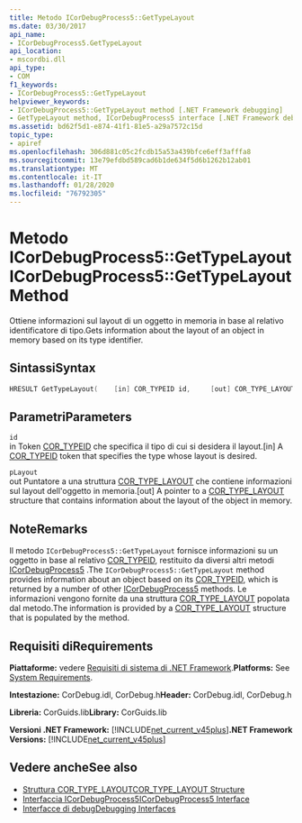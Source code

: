 ```yaml
---
title: Metodo ICorDebugProcess5::GetTypeLayout
ms.date: 03/30/2017
api_name:
- ICorDebugProcess5.GetTypeLayout
api_location:
- mscordbi.dll
api_type:
- COM
f1_keywords:
- ICorDebugProcess5::GetTypeLayout
helpviewer_keywords:
- ICorDebugProcess5::GetTypeLayout method [.NET Framework debugging]
- GetTypeLayout method, ICorDebugProcess5 interface [.NET Framework debugging]
ms.assetid: bd62f5d1-e874-41f1-81e5-a29a7572c15d
topic_type:
- apiref
ms.openlocfilehash: 306d881c05c2fcdb15a53a439bfce6eff3afffa8
ms.sourcegitcommit: 13e79efdbd589cad6b1de634f5d6b1262b12ab01
ms.translationtype: MT
ms.contentlocale: it-IT
ms.lasthandoff: 01/28/2020
ms.locfileid: "76792305"
---
```

# <a name="icordebugprocess5gettypelayout-method"></a><span data-ttu-id="29878-102">Metodo ICorDebugProcess5::GetTypeLayout</span><span class="sxs-lookup"><span data-stu-id="29878-102">ICorDebugProcess5::GetTypeLayout Method</span></span>
<span data-ttu-id="29878-103">Ottiene informazioni sul layout di un oggetto in memoria in base al relativo identificatore di tipo.</span><span class="sxs-lookup"><span data-stu-id="29878-103">Gets information about the layout of an object in memory based on its type identifier.</span></span>  
  
## <a name="syntax"></a><span data-ttu-id="29878-104">Sintassi</span><span class="sxs-lookup"><span data-stu-id="29878-104">Syntax</span></span>  
  
```cpp  
HRESULT GetTypeLayout(    [in] COR_TYPEID id,     [out] COR_TYPE_LAYOUT *pLayout);  
```  
  
## <a name="parameters"></a><span data-ttu-id="29878-105">Parametri</span><span class="sxs-lookup"><span data-stu-id="29878-105">Parameters</span></span>  
 `id`  
 <span data-ttu-id="29878-106">in Token [COR_TYPEID](cor-typeid-structure.md) che specifica il tipo di cui si desidera il layout.</span><span class="sxs-lookup"><span data-stu-id="29878-106">[in] A [COR_TYPEID](cor-typeid-structure.md) token that specifies the type whose layout is desired.</span></span>  
  
 `pLayout`  
 <span data-ttu-id="29878-107">out Puntatore a una struttura [COR_TYPE_LAYOUT](cor-type-layout-structure.md) che contiene informazioni sul layout dell'oggetto in memoria.</span><span class="sxs-lookup"><span data-stu-id="29878-107">[out] A pointer to a [COR_TYPE_LAYOUT](cor-type-layout-structure.md) structure that contains information about the layout of the object in memory.</span></span>  
  
## <a name="remarks"></a><span data-ttu-id="29878-108">Note</span><span class="sxs-lookup"><span data-stu-id="29878-108">Remarks</span></span>  
 <span data-ttu-id="29878-109">Il metodo `ICorDebugProcess5::GetTypeLayout` fornisce informazioni su un oggetto in base al relativo [COR_TYPEID](cor-typeid-structure.md), restituito da diversi altri metodi [ICorDebugProcess5](icordebugprocess5-interface.md) .</span><span class="sxs-lookup"><span data-stu-id="29878-109">The `ICorDebugProcess5::GetTypeLayout` method provides information about an object based on its [COR_TYPEID](cor-typeid-structure.md), which is returned by a number of other [ICorDebugProcess5](icordebugprocess5-interface.md) methods.</span></span> <span data-ttu-id="29878-110">Le informazioni vengono fornite da una struttura [COR_TYPE_LAYOUT](cor-type-layout-structure.md) popolata dal metodo.</span><span class="sxs-lookup"><span data-stu-id="29878-110">The information is provided by a [COR_TYPE_LAYOUT](cor-type-layout-structure.md) structure that is populated by the method.</span></span>  
  
## <a name="requirements"></a><span data-ttu-id="29878-111">Requisiti di</span><span class="sxs-lookup"><span data-stu-id="29878-111">Requirements</span></span>  
 <span data-ttu-id="29878-112">**Piattaforme:** vedere [Requisiti di sistema di .NET Framework](../../../../docs/framework/get-started/system-requirements.md).</span><span class="sxs-lookup"><span data-stu-id="29878-112">**Platforms:** See [System Requirements](../../../../docs/framework/get-started/system-requirements.md).</span></span>  
  
 <span data-ttu-id="29878-113">**Intestazione:** CorDebug.idl, CorDebug.h</span><span class="sxs-lookup"><span data-stu-id="29878-113">**Header:** CorDebug.idl, CorDebug.h</span></span>  
  
 <span data-ttu-id="29878-114">**Libreria:** CorGuids.lib</span><span class="sxs-lookup"><span data-stu-id="29878-114">**Library:** CorGuids.lib</span></span>  
  
 <span data-ttu-id="29878-115">**Versioni .NET Framework:** [!INCLUDE[net_current_v45plus](../../../../includes/net-current-v45plus-md.md)]</span><span class="sxs-lookup"><span data-stu-id="29878-115">**.NET Framework Versions:** [!INCLUDE[net_current_v45plus](../../../../includes/net-current-v45plus-md.md)]</span></span>  
  
## <a name="see-also"></a><span data-ttu-id="29878-116">Vedere anche</span><span class="sxs-lookup"><span data-stu-id="29878-116">See also</span></span>

- [<span data-ttu-id="29878-117">Struttura COR_TYPE_LAYOUT</span><span class="sxs-lookup"><span data-stu-id="29878-117">COR_TYPE_LAYOUT Structure</span></span>](cor-type-layout-structure.md)
- [<span data-ttu-id="29878-118">Interfaccia ICorDebugProcess5</span><span class="sxs-lookup"><span data-stu-id="29878-118">ICorDebugProcess5 Interface</span></span>](icordebugprocess5-interface.md)
- [<span data-ttu-id="29878-119">Interfacce di debug</span><span class="sxs-lookup"><span data-stu-id="29878-119">Debugging Interfaces</span></span>](debugging-interfaces.md)
